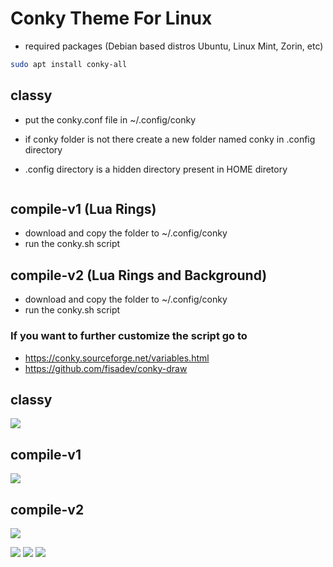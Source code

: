 # Conky Theme For Linux

* required packages (Debian based distros Ubuntu, Linux Mint, Zorin, etc)

```bash
sudo apt install conky-all
```

## classy

* put the conky.conf file in ~/.config/conky

* if conky folder is not there create a new folder named conky in .config directory

* .config directory is a hidden directory present in HOME diretory
  
  ![]()

## compile-v1 (Lua Rings)

- download and copy the folder to ~/.config/conky
- run the conky.sh script

## compile-v2 (Lua Rings and Background)

- download and copy the folder to ~/.config/conky
- run the conky.sh script

### If you want to further customize the script go to

* https://conky.sourceforge.net/variables.html
* https://github.com/fisadev/conky-draw

## classy

![](https://github.com/abhishek-mallav/conky-remix/blob/main/Preview/preview-01.png)

## compile-v1

![](https://github.com/abhishek-mallav/conky-remix/blob/main/Preview/preview-02.png)

## compile-v2

![](https://github.com/abhishek-mallav/conky-remix/blob/main/Preview/preview-03.png)

![](https://github.com/abhishek-mallav/conky-remix/blob/main/Preview/preview-01-full.png)
![](https://github.com/abhishek-mallav/conky-remix/blob/main/Preview/preview-02-full.png)
![](https://github.com/abhishek-mallav/conky-remix/blob/main/Preview/preview-03-full.png)
